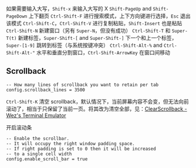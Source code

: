 如果需要输入大写，`Shift-x` 来输入大写的 X
`Shift-PageUp` and `Shift-PageDown` 上下翻页
`Ctrl-Shift-F` 进行搜索模式，上下方向键进行选择，`Esc` 退出该模式
`Ctrl-Shift-C`，`Ctrl-Shift-V` 进行复制粘贴，`Shift-Insert` 也是粘贴
`Ctrl-Shift-N` 新建窗口（另有 `Super-N`，但没有成功）
`Ctrl-Shift-T` 和 `Super-T(t)` 新建标签，`Super-Shift-[` and `Super-Shift-]` 下一个和上一个标签，`Super-[1-9]` 跳转到标签（与系统按键冲突）
`Ctrl-Shift-Alt-%` and `Ctrl-Shift-Alt-"` 水平和垂直分割窗口，`Ctrl-Shift-ArrowKey` 在窗口间移动

## Scrollback

```
-- How many lines of scrollback you want to retain per tab
config.scrollback_lines = 3500
```
`Ctrl-Shift-K` 清空 scrollback，默认情况下，当前屏幕内容不会变，但无法向前滚动了，相当于只保留了当前一页。将其改为清空全部，见：[ClearScrollback - Wez's Terminal Emulator](https://wezfurlong.org/wezterm/config/lua/keyassignment/ClearScrollback.html)

开启滚动条
```
-- Enable the scrollbar.
-- It will occupy the right window padding space.
-- If right padding is set to 0 then it will be increased
-- to a single cell width
config.enable_scroll_bar = true
```
